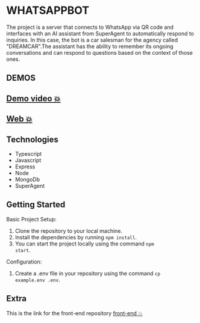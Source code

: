 # WHATSAPPBOT
The project is a server that connects to WhatsApp via QR code and interfaces with an  AI assistant from SuperAgent to automatically respond to inquiries.
In this case, the bot is a car salesman for the agency called "DREAMCAR".The assistant has the ability to remember its ongoing conversations and can respond to questions based on the context of those ones.
## DEMOS 
## [Demo video 💥](https://www.youtube.com/watch?v=BQUEjkmKau8)
## [Web 💥](https://whatsappbot-client.vercel.app/)


## Technologies
- Typescript
- Javascript
- Express
- Node
- MongoDb
- SuperAgent

## Getting Started
Basic Project Setup:
1. Clone the repository to your local machine.
2. Install the dependencies by running <code>npm install</code>.
3. You can start the project locally using the command <code>npm start</code>.

Configuration:
1. Create a .env file in your repository using the command <code>cp example.env .env</code>. 
## Extra
This is the link for the front-end repository [front-end 💥](https://github.com/Germiquere/whatsappbotClient)
